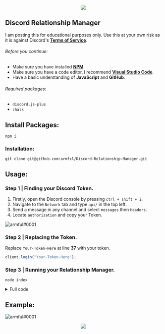 <p align="center">
    <a href="https://discord.gg/VKJeg6nvSH">
  <img src="https://i.imgur.com/1XJhQBe.png"/>
    </a>
</p>

## Discord Relationship Manager

I am posting this for educational purposes only. Use this at your own risk as it is against Discord's **[Terms of Service](https://dis.gd/terms)**.

###### Before you continue:
- Make sure you have installed **[NPM](https://www.npmjs.com/get-npm)**.
- Make sure you have a code editor, I recommend **[Visual Studio Code](https://code.visualstudio.com/)**.
- Have a basic understanding of **JavaScript** and **GitHub**.

###### Required packages:
- `discord.js-plus`
- `chalk`

## Install Packages:
    npm i

### Installation:
    git clone git@github.com:armfxl/Discord-Relationship-Manager.git

## Usage:

### Step 1 | Finding your Discord Token.

  1. Firstly, open the Discord console by pressing `ctrl + shift + i`.
  2. Navigate to the `Network` tab and type `api/` in the top left.
  3. Send a message in any channel and select `messages` then `Headers`.
  4. Locate `authorization` and copy your Token.

  ![armful#0001](https://i.imgur.com/QJHBbnj.png)
  
### Step 2 | Replacing the Token.

Replace `Your-Token-Here` at line **37** with your token.
```js
client.login("Your-Token-Here");
```

### Step 3 | Running your Relationship Manager.

    node index

<details>
  <summary>Full code</summary>
  
```js
const { Client } = require('discord.js-plus');
const Chalk = require('chalk');
const client = new Client();

client.on('ready', msg => {

    console.clear();
    console.log(`
    ┌─────────────────────────────────────────────┐
    │   Discord Relationship Manager by ${Chalk.redBright('armful')}    │
    └─────────────────────────────────────────────┘

    Successfully logged in as ${Chalk.redBright(client.user.tag)}
    Friends: ${Chalk.redBright(client.user.friends.size)} | ID: ${Chalk.redBright(client.user.id)}
        `)

});

//--------------------------------------------| Friend request received.

client.on('relationshipAdd', x => {
    console.log(`    [${Chalk.cyan('?')}] ${Chalk.cyan(x.user.username + '#' + x.user.discriminator)} sent a friend request. - Total Friends: ${Chalk.cyan(client.user.friends.size)}.\n`)
});

//--------------------------------------------| Friend request accepted.

client.on('relationshipUpdate', x => {
    console.log(`    [${Chalk.greenBright('+')}] ${Chalk.greenBright(x.user.username + '#' + x.user.discriminator)} was added successfully - Total Friends: ${Chalk.greenBright(client.user.friends.size)}.\n`)
});

//--------------------------------------------| Friend request denied / Friend removed.

client.on('relationshipRemove', x => {
    console.log(`    [${Chalk.redBright('-')}] ${Chalk.redBright(x.user.username + '#' + x.user.discriminator)} was removed successfully - Total Friends: ${Chalk.redBright(client.user.friends.size)}.\n`)
});

client.login("Your-Token-Here");
```
  
</details>


## Example:

![armful#0001](https://i.imgur.com/7NjA9HH.png)

<p align="center">
  <a href="https://discord.gg/VKJeg6nvSH">
  <img src="https://i.imgur.com/HWF3UoH.png"/>
  </a>
</p>
